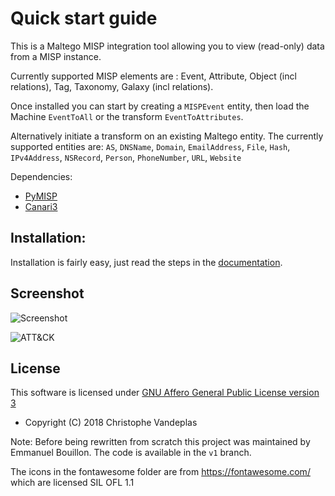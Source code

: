# Quick start guide
This is a Maltego MISP integration tool allowing you to view (read-only) data from a MISP instance. 

Currently supported MISP elements are : Event, Attribute, Object (incl relations), Tag, Taxonomy, Galaxy (incl relations).

Once installed you can start by creating a `MISPEvent` entity, then load the Machine `EventToAll` or the transform `EventToAttributes`.

Alternatively initiate a transform on an existing Maltego entity.
The currently supported entities are: `AS`, `DNSName`, `Domain`, `EmailAddress`, `File`, `Hash`, `IPv4Address`, `NSRecord`, `Person`, `PhoneNumber`, `URL`, `Website`


Dependencies:
* [PyMISP](https://github.com/MISP/PyMISP)
* [Canari3](https://github.com/redcanari/canari3)

## Installation:
Installation is fairly easy, just read the steps in the [documentation](https://github.com/MISP/MISP-maltego/blob/master/doc/README.md).


## Screenshot
![Screenshot](https://github.com/MISP/MISP-maltego/blob/master/doc/screenshot.png)

![ATT&CK](https://github.com/MISP/MISP-maltego/blob/master/doc/attack.jpg)


## License
This software is licensed under [GNU Affero General Public License version 3](http://www.gnu.org/licenses/agpl-3.0.html)

* Copyright (C) 2018 Christophe Vandeplas

Note: Before being rewritten from scratch this project was maintained by Emmanuel Bouillon. The code is available in the `v1` branch.

The icons in the fontawesome folder are from https://fontawesome.com/ which are licensed SIL OFL 1.1
